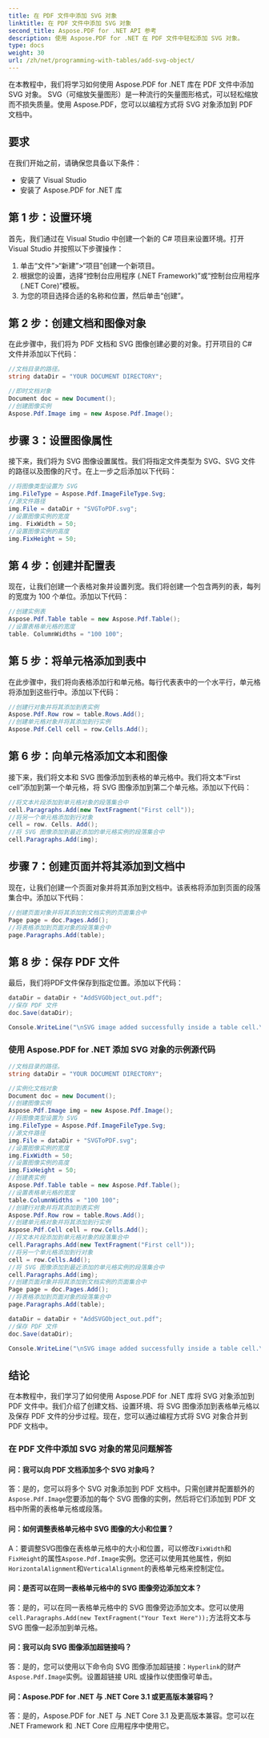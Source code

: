 ```yaml
---
title: 在 PDF 文件中添加 SVG 对象
linktitle: 在 PDF 文件中添加 SVG 对象
second_title: Aspose.PDF for .NET API 参考
description: 使用 Aspose.PDF for .NET 在 PDF 文件中轻松添加 SVG 对象。
type: docs
weight: 30
url: /zh/net/programming-with-tables/add-svg-object/
---
```

在本教程中，我们将学习如何使用 Aspose.PDF for .NET 库在 PDF 文件中添加 SVG 对象。 SVG（可缩放矢量图形）是一种流行的矢量图形格式，可以轻松缩放而不损失质量。使用 Aspose.PDF，您可以以编程方式将 SVG 对象添加到 PDF 文档中。

## 要求

在我们开始之前，请确保您具备以下条件：

- 安装了 Visual Studio
- 安装了 Aspose.PDF for .NET 库

## 第 1 步：设置环境

首先，我们通过在 Visual Studio 中创建一个新的 C# 项目来设置环境。打开 Visual Studio 并按照以下步骤操作：

1. 单击“文件”>“新建”>“项目”创建一个新项目。
2. 根据您的设置，选择“控制台应用程序 (.NET Framework)”或“控制台应用程序 (.NET Core)”模板。
3. 为您的项目选择合适的名称和位置，然后单击“创建”。

## 第 2 步：创建文档和图像对象

在此步骤中，我们将为 PDF 文档和 SVG 图像创建必要的对象。打开项目的 C# 文件并添加以下代码：

```csharp
//文档目录的路径。
string dataDir = "YOUR DOCUMENT DIRECTORY";

//即时文档对象
Document doc = new Document();
//创建图像实例
Aspose.Pdf.Image img = new Aspose.Pdf.Image();
```

## 步骤 3：设置图像属性

接下来，我们将为 SVG 图像设置属性。我们将指定文件类型为 SVG、SVG 文件的路径以及图像的尺寸。在上一步之后添加以下代码：

```csharp
//将图像类型设置为 SVG
img.FileType = Aspose.Pdf.ImageFileType.Svg;
//源文件路径
img.File = dataDir + "SVGToPDF.svg";
//设置图像实例的宽度
img. FixWidth = 50;
//设置图像实例的高度
img.FixHeight = 50;
```

## 第 4 步：创建并配置表

现在，让我们创建一个表格对象并设置列宽。我们将创建一个包含两列的表，每列的宽度为 100 个单位。添加以下代码：

```csharp
//创建实例表
Aspose.Pdf.Table table = new Aspose.Pdf.Table();
//设置表格单元格的宽度
table. ColumnWidths = "100 100";
```

## 第 5 步：将单元格添加到表中

在此步骤中，我们将向表格添加行和单元格。每行代表表中的一个水平行，单元格将添加到这些行中。添加以下代码：

```csharp
//创建行对象并将其添加到表实例
Aspose.Pdf.Row row = table.Rows.Add();
//创建单元格对象并将其添加到行实例
Aspose.Pdf.Cell cell = row.Cells.Add();
```

## 第 6 步：向单元格添加文本和图像

接下来，我们将文本和 SVG 图像添加到表格的单元格中。我们将文本“First cell”添加到第一个单元格，将 SVG 图像添加到第二个单元格。添加以下代码：

```csharp
//将文本片段添加到单元格对象的段落集合中
cell.Paragraphs.Add(new TextFragment("First cell"));
//将另一个单元格添加到行对象
cell = row. Cells. Add();
//将 SVG 图像添加到最近添加的单元格实例的段落集合中
cell.Paragraphs.Add(img);
```

## 步骤 7：创建页面并将其添加到文档中

现在，让我们创建一个页面对象并将其添加到文档中。该表格将添加到页面的段落集合中。添加以下代码：

```csharp
//创建页面对象并将其添加到文档实例的页面集合中
Page page = doc.Pages.Add();
//将表格添加到页面对象的段落集合中
page.Paragraphs.Add(table);
```

## 第 8 步：保存 PDF 文件

最后，我们将PDF文件保存到指定位置。添加以下代码：

```csharp
dataDir = dataDir + "AddSVGObject_out.pdf";
//保存 PDF 文件
doc.Save(dataDir);

Console.WriteLine("\nSVG image added successfully inside a table cell.\nFile saved at " + dataDir);
```

### 使用 Aspose.PDF for .NET 添加 SVG 对象的示例源代码

```csharp
//文档目录的路径。
string dataDir = "YOUR DOCUMENT DIRECTORY";

//实例化文档对象
Document doc = new Document();
//创建图像实例
Aspose.Pdf.Image img = new Aspose.Pdf.Image();
//将图像类型设置为 SVG
img.FileType = Aspose.Pdf.ImageFileType.Svg;
//源文件路径
img.File = dataDir + "SVGToPDF.svg";
//设置图像实例的宽度
img.FixWidth = 50;
//设置图像实例的高度
img.FixHeight = 50;
//创建表实例
Aspose.Pdf.Table table = new Aspose.Pdf.Table();
//设置表格单元格的宽度
table.ColumnWidths = "100 100";
//创建行对象并将其添加到表实例
Aspose.Pdf.Row row = table.Rows.Add();
//创建单元格对象并将其添加到行实例
Aspose.Pdf.Cell cell = row.Cells.Add();
//将文本片段添加到单元格对象的段落集合中
cell.Paragraphs.Add(new TextFragment("First cell"));
//将另一个单元格添加到行对象
cell = row.Cells.Add();
//将 SVG 图像添加到最近添加的单元格实例的段落集合中
cell.Paragraphs.Add(img);
//创建页面对象并将其添加到文档实例的页面集合中
Page page = doc.Pages.Add();
//将表格添加到页面对象的段落集合中
page.Paragraphs.Add(table);

dataDir = dataDir + "AddSVGObject_out.pdf";
//保存 PDF 文件
doc.Save(dataDir);

Console.WriteLine("\nSVG image added successfully inside a table cell.\nFile saved at " + dataDir);            
```

## 结论

在本教程中，我们学习了如何使用 Aspose.PDF for .NET 库将 SVG 对象添加到 PDF 文件中。我们介绍了创建文档、设置环境、将 SVG 图像添加到表格单元格以及保存 PDF 文件的分步过程。现在，您可以通过编程方式将 SVG 对象合并到 PDF 文档中。

### 在 PDF 文件中添加 SVG 对象的常见问题解答

#### 问：我可以向 PDF 文档添加多个 SVG 对象吗？

答：是的，您可以将多个 SVG 对象添加到 PDF 文档中。只需创建并配置额外的`Aspose.Pdf.Image`您要添加的每个 SVG 图像的实例，然后将它们添加到 PDF 文档中所需的表格单元格或段落。

#### 问：如何调整表格单元格中 SVG 图像的大小和位置？

 A：要调整SVG图像在表格单元格中的大小和位置，可以修改`FixWidth`和`FixHeight`的属性`Aspose.Pdf.Image`实例。您还可以使用其他属性，例如`HorizontalAlignment`和`VerticalAlignment`的表格单元格来控制定位。

#### 问：是否可以在同一表格单元格中的 SVG 图像旁边添加文本？

答：是的，可以在同一表格单元格中的 SVG 图像旁边添加文本。您可以使用`cell.Paragraphs.Add(new TextFragment("Your Text Here"));`方法将文本与 SVG 图像一起添加到单元格。

#### 问：我可以向 SVG 图像添加超链接吗？

答：是的，您可以使用以下命令向 SVG 图像添加超链接：`Hyperlink`的财产`Aspose.Pdf.Image`实例。设置超链接 URL 或操作以使图像可单击。

#### 问：Aspose.PDF for .NET 与 .NET Core 3.1 或更高版本兼容吗？

答：是的，Aspose.PDF for .NET 与 .NET Core 3.1 及更高版本兼容。您可以在 .NET Framework 和 .NET Core 应用程序中使用它。